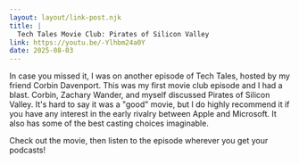 ```yaml
---
layout: layout/link-post.njk
title: |
  Tech Tales Movie Club: Pirates of Silicon Valley
link: https://youtu.be/-Ylhbm24a0Y
date: 2025-08-03
---
```


In case you missed it, I was on another episode of Tech Tales, hosted by my friend Corbin Davenport. This was my first movie club episode and I had a blast. Corbin, Zachary Wander, and myself discussed Pirates of Silicon Valley. It's hard to say it was a "good" movie, but I do highly recommend it if you have any interest in the early rivalry between Apple and Microsoft. It also has some of the best casting choices imaginable.

Check out the movie, then listen to the episode wherever you get your podcasts!
